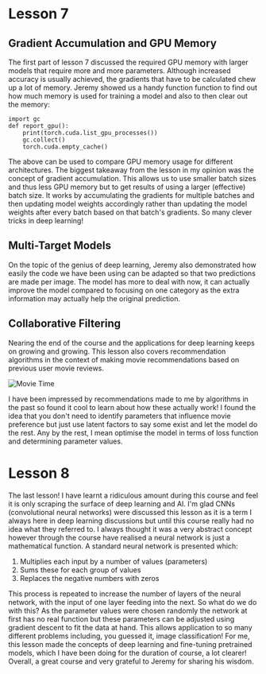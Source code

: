 # Lesson 7
## Gradient Accumulation and GPU Memory
The first part of lesson 7 discussed the required GPU memory with larger models that require more and more parameters. Although increased accuracy is usually achieved, the gradients that have to be calculated chew up a lot of memory. Jeremy showed us a handy function function to find out how much memory is used for training a model and also to then clear out the memory:

```
import gc
def report_gpu():
    print(torch.cuda.list_gpu_processes())
    gc.collect()
    torch.cuda.empty_cache()
```

The above can be used to compare GPU memory usage for different architectures. The biggest takeaway from the lesson in my opinion was the concept of gradient accumulation. This allows us to use smaller batch sizes and thus less GPU memory but to get results of using a larger (effective) batch size. It works by accumulating the gradients for multiple batches and then updating model weights accordingly rather than updating the model weights after every batch based on that batch's gradients. So many clever tricks in deep learning!

## Multi-Target Models
On the topic of the genius of deep learning, Jeremy also demonstrated how easily the code we have been using can be adapted so that two predictions are made per image. The model has more to deal with now, it can actually improve the model compared to focusing on one category as the extra information may actually help the original prediction.

## Collaborative Filtering
Nearing the end of the course and the applications for deep learning keeps on growing and growing. This lesson also covers recommendation algorithms in the context of making movie recommendations based on previous user movie reviews.

![Movie Time](https://github.com/bridgetcasey1/bridgetcasey1.github.io/assets/113487655/76d22afb-edaa-4079-941a-5c5f2e2d2969)

I have been impressed by recommendations made to me by algorithms in the past so found it cool to learn about how these actually work! I found the idea that you don't need to identify parameters that influence movie preference but just use latent factors to say some exist and let the model do the rest. Any by the rest, I mean optimise the model in terms of loss function and determining parameter values.

# Lesson 8
The last lesson! I have learnt a ridiculous amount during this course and feel it is only scraping the surface of deep learning and AI. I'm glad CNNs (convolutional neural networks) were discussed this lesson as it is a term I always here in deep learning discussions but until this course really had no idea what they referred to. I always thought it was a very abstract concept however through the course have realised a neural network is just a mathematical function. A standard neural network is presented which:
1. Multiplies each input by a number of values (parameters)
2. Sums these for each group of values
3. Replaces the negative numbers with zeros

This process is repeated to increase the number of layers of the neural network, with the input of one layer feeding into the next. So what do we do with this? As the parameter values were chosen randomly the network at first has no real function but these parameters can be adjusted using gradient descent to fit the data at hand. This allows application to so many different problems including, you guessed it, image classification! For me, this lesson made the concepts of deep learning and fine-tuning pretrained models, which I have been doing for the duration of course, a lot clearer! Overall, a great course and very grateful to Jeremy for sharing his wisdom.
